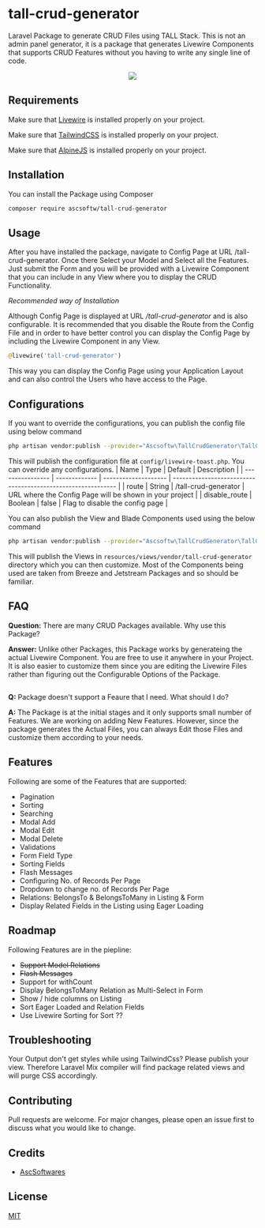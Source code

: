 # tall-crud-generator
Laravel Package to generate CRUD Files using TALL Stack. This is not an admin panel generator, it is a package that generates Livewire Components that supports CRUD Features without you having to write any single line of code.

<p align="center">
  <img src="https://media.giphy.com/media/e4sld9tmOsDMMbBztN/giphy.gif">
</p>

## Requirements

Make sure that [Livewire](https://laravel-livewire.com/) is installed properly on your project.

Make sure that [TailwindCSS](https://tailwindcss.com/) is installed properly on your project.

Make sure that [AlpineJS](https://github.com/alpinejs/alpine/) is installed properly on your project.

## Installation

You can install the Package using Composer

```bash
composer require ascsoftw/tall-crud-generator
```

## Usage

After you have installed the package, navigate to Config Page at URL /tall-crud-generator. Once there Select your Model and Select all the Features. Just submit the Form and you will be provided with a Livewire Component that you can include in any View where you to display the CRUD Functionality.

*Recommended way of Installation*

Although Config Page is displayed at URL */tall-crud-generator* and is also configurable. It is recommended that you disable the Route from the Config File and in order to have better control you can display the Config Page by including the Livewire Component in any View.

```php
@livewire('tall-crud-generator')
```

This way you can display the Config Page using your Application Layout and can also control the Users who have access to the Page.


## Configurations

If you want to override the configurations, you can publish the config file using below command

```bash
php artisan vendor:publish --provider="Ascsoftw\TallCrudGenerator\TallCrudGeneratorServiceProvider" --tag=config
```

This will publish the configuration file at `config/livewire-toast.php`. You can override any configurations.
| Name             | Type          | Default              | Description                                                  |
| ---------------- | ------------- | -------------------- | ------------------------------------------------------------ |
| route            | String        | /tall-crud-generator | URL where the Config Page will be shown in your project      |
| disable_route    | Boolean       | false                | Flag to disable the config page                              |


You can also publish the View and Blade Components used using the below command
```bash
php artisan vendor:publish --provider="Ascsoftw\TallCrudGenerator\TallCrudGeneratorServiceProvider" --tag=views
```

This will publish the Views in `resources/views/vendor/tall-crud-generator` directory which you can then customize. Most of the Components being used are taken from Breeze and Jetstream Packages and so should be familiar.

## FAQ
**Question:** There are many CRUD Packages available. Why use this Package?

**Answer:** Unlike other Packages, this Package works by generateing the actual Livewire Component. You are free to use it anywhere in your Project. It is also easier to customize them since you are editing the Livewire Files rather than figuring out the Configurable Options of the Package.

##
**Q:** Package doesn't support a Feaure that I need. What should I do?

**A:** The Package is at the initial stages and it only supports small number of Features. We are working on adding New Features. However, since the package generates the Actual Files, you can always Edit those Files and customize them according to your needs.

## Features

Following are some of the Features that are supported:
- Pagination
- Sorting
- Searching
- Modal Add
- Modal Edit
- Modal Delete
- Validations
- Form Field Type
- Sorting Fields
- Flash Messages
- Configuring No. of Records Per Page
- Dropdown to change no. of Records Per Page
- Relations: BelongsTo & BelongsToMany in Listing & Form
- Display Related Fields in the Listing using Eager Loading

## Roadmap

Following Features are in the piepline:
- ~~Support Model Relations~~
- ~~Flash Messages~~
- Support for withCount
- Display BelongsToMany Relation as Multi-Select in Form
- Show / hide columns on Listing
- Sort Eager Loaded and Relation Fields
- Use Livewire Sorting for Sort ??

## Troubleshooting
Your Output don't get styles while using TailwindCss? Please publish your view. Therefore Laravel Mix compiler will find package related views and will purge CSS accordingly.

## Contributing
Pull requests are welcome. For major changes, please open an issue first to discuss what you would like to change.

## Credits

- [AscSoftwares](http://www.ascsoftwares.com)

## License
[MIT](https://choosealicense.com/licenses/mit/)

